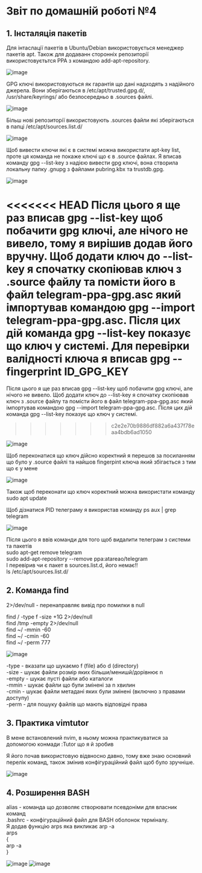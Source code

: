 
# Звіт по домашній роботі №4

## 1. Інсталяція пакетів

Для інтаслації пакетів в Ubuntu/Debian використовується менеджер пакетів apt. Також для додаванн сторонніх репозиторії використовуєтьтся PPA з командою add-apt-repository.

![image](https://github.com/MihaplAyMF/study/blob/main/BaseCamp/HomeWork4/Photo1.jpg)

GPG ключі використовуються як гарантія що дані надходять з надійного джерела. Вони зберігаються в /etc/apt/trusted.gpg.d/, /usr/share/keyrings/ або безпосередньо в .sources файлі.

![image](https://github.com/MihaplAyMF/study/blob/main/BaseCamp/HomeWork4/Photo2.jpg)

Більш нові репозиторії використовують .sources файли які зберігаються в папці /etc/apt/sources.list.d/

![image](https://github.com/MihaplAyMF/study/blob/main/BaseCamp/HomeWork4/Photo8.jpg)

Щоб вивести ключи які є в системі можна використати apt-key list, проте ця команда не покаже ключі що є в .source файлах. 
Я вписав команду gpg --list-key з надією вивести gpg ключі, вона створила локальну папку .gnupg з файлами pubring.kbx та trustdb.gpg. 

![image](https://github.com/MihaplAyMF/study/blob/main/BaseCamp/HomeWork4/Photo9.jpg)

<<<<<<< HEAD
Після цього я ще раз вписав gpg --list-key щоб побачити gpg ключі, але нічого не вивело, тому я вирішив додав його вручну. Щоб додати ключ до --list-key я спочатку скопіював ключ з .source файлу та помісти його в файл telegram-ppa-gpg.asc який імпортував командою gpg --import telegram-ppa-gpg.asc. Після цих дій команда gpg --list-key показує що ключ у системі. Для перевірки валідності ключа я вписав gpg --fingerprint ID_GPG_KEY
=======
Після цього я ще раз вписав gpg --list-key щоб побачити gpg ключі, але нічого не вивело. Щоб додати ключ до --list-key я спочатку скопіював ключ з .source файлу та помісти його в файл telegram-ppa-gpg.asc який імпортував командою gpg --import telegram-ppa-gpg.asc. Після цих дій команда gpg --list-key показує що ключ у системі. 
>>>>>>> c2e2e70b9886df882a6a437f78eaa4bdb6ad1050

![image](https://github.com/MihaplAyMF/study/blob/main/BaseCamp/HomeWork4/Photo10.jpg)

Щоб переконатися що ключ дійсно коректний я перешов за посиланням що було у .source файлі та найшов fingerpint ключа який збігається з тим що є у мене

![image](https://github.com/MihaplAyMF/study/blob/main/BaseCamp/HomeWork4/Photo11.jpg)

Також щоб переконати що ключ коректний можна використати команду sudo apt update 

Щоб дізнатися PID телеграму я використав команду
ps aux | grep telegram

![image](https://github.com/MihaplAyMF/study/blob/main/BaseCamp/HomeWork4/Photo3.jpg)

Після цього я ввів команди для того щоб видалити телеграм з системи та пакетів  
sudo apt-get remove telegram  
sudo add-apt-repository --remove ppa:atareao/telegram  
І перевірив чи є пакет в sources.list.d, його немає!!  
ls /etc/apt/sources.list.d/  
 
## 2. Команда find

2>/dev/null - перенаправляє вивід про помилки в null  

find / -type f -size +1G 2>/dev/null  
find /tmp -empty 2>/dev/null  
find ~/ -mmin -60  
find ~/ -cmin -60    
find ~/ -perm 777    

![image](https://github.com/MihaplAyMF/study/blob/main/BaseCamp/HomeWork4/Photo4.jpg)

-type  - вказати що шукаємо f (file) або d (directory)  
-size  - шукає файли розмір яких більши/менишй/дорівнює n  
-empty - шукає пусті файли або каталоги  
-mmin  - шукає файли що були змінені за n хвилин  
-cmin  - шукає файли метадані яких були змінені (включно з правами доступу)  
-perm  - для пошуку файлів що мають відповідні права  

## 3. Практика vimtutor

В мене встановлений nvim, в ньому можна практикуватися за допомогою конмади :Tutor що я й зробив

Я його почав використовую відвносно давно, тому вже знаю основний перелік команд, також змінив конфігураційний файл щоб було зручніше.

![image](https://github.com/MihaplAyMF/study/blob/main/BaseCamp/HomeWork4/Photo5.jpg)

## 4. Розширення BASH

alias - команда що дозволяє створювати псевдоніми для власник команд  
.bashrc - конфігураційний файл для BASH оболонок терміналу.  
Я додав функцію arps яка викликає arp -a  
arps  
{  
    arp -a  
}  

![image](https://github.com/MihaplAyMF/study/blob/main/BaseCamp/HomeWork4/Photo6.jpg)
![image](https://github.com/MihaplAyMF/study/blob/main/BaseCamp/HomeWork4/Photo7.jpg)




